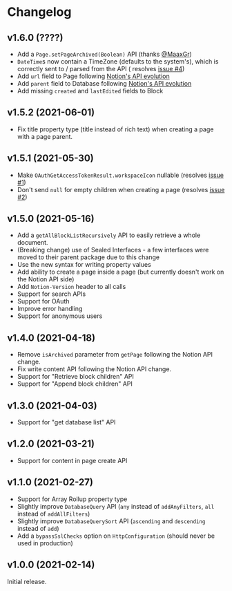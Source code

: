 # Changelog

## v1.6.0 (????)

- Add a `Page.setPageArchived(Boolean)` API (thanks [@MaaxGr](https://github.com/MaaxGr))
- `DateTime`s now contain a TimeZone (defaults to the system's), which is correctly sent to / parsed from the API (
  resolves [issue #4](https://github.com/BoD/klibnotion/issues/4))
- Add `url` field to Page
  following [Notion's API evolution](https://developers.notion.com/changelog/page-objects-now-return-url)
- Add `parent` field to Database
  following [Notion's API evolution](https://developers.notion.com/changelog/database-objects-now-return-parent)
- Add missing `created` and `lastEdited` fields to Block

## v1.5.2 (2021-06-01)

- Fix title property type (title instead of rich text) when creating a page with a page parent.

## v1.5.1 (2021-05-30)

- Make `OAuthGetAccessTokenResult.workspaceIcon` nullable
  (resolves [issue #1](https://github.com/BoD/klibnotion/issues/1))
- Don't send `null` for empty children when creating a page
(resolves [issue #2](https://github.com/BoD/klibnotion/issues/2))

## v1.5.0 (2021-05-16)

- Add a `getAllBlockListRecursively` API to easily retrieve a whole document.
- (Breaking change) use of Sealed Interfaces - a few interfaces were moved to their parent package due to this change
- Use the new syntax for writing property values
- Add ability to create a page inside a page (but currently doesn't work on the Notion API side)
- Add `Notion-Version` header to all calls
- Support for search APIs
- Support for OAuth
- Improve error handling
- Support for anonymous users

## v1.4.0 (2021-04-18)

- Remove `isArchived` parameter from `getPage` following the Notion API change.
- Fix write content API following the Notion API change.
- Support for "Retrieve block children" API
- Support for "Append block children" API

## v1.3.0 (2021-04-03)

- Support for "get database list" API

## v1.2.0 (2021-03-21)

- Support for content in page create API

## v1.1.0 (2021-02-27)

- Support for Array Rollup property type
- Slightly improve `DatabaseQuery` API (`any` instead of `addAnyFilters`, `all` instead of `addAllFilters`)
- Slightly improve `DatabaseQuerySort` API (`ascending` and `descending` instead of `add`)
- Add a `bypassSslChecks` option on `HttpConfiguration` (should never be used in production)

## v1.0.0 (2021-02-14)

Initial release.
